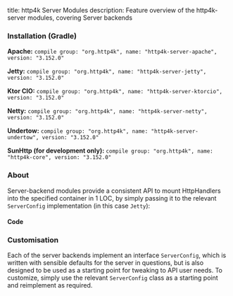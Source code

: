 title: http4k Server Modules
description: Feature overview of the http4k-server modules, covering Server backends

### Installation (Gradle)
**Apache:** ```compile group: "org.http4k", name: "http4k-server-apache", version: "3.152.0"```

**Jetty:** ```compile group: "org.http4k", name: "http4k-server-jetty", version: "3.152.0"```

**Ktor CIO:** ```compile group: "org.http4k", name: "http4k-server-ktorcio", version: "3.152.0"```

**Netty:** ```compile group: "org.http4k", name: "http4k-server-netty", version: "3.152.0"```

**Undertow:** ```compile group: "org.http4k", name: "http4k-server-undertow", version: "3.152.0"```

**SunHttp (for development only):** ```compile group: "org.http4k", name: "http4k-core", version: "3.152.0"```

### About
Server-backend modules provide a consistent API to mount HttpHandlers into the specified container in 1 LOC, by 
simply passing it to the relevant `ServerConfig` implementation (in this case `Jetty`):

#### Code [<img class="octocat"/>](https://github.com/http4k/http4k/blob/master/src/docs/guide/modules/servers/example_http.kt)
<script src="https://gist-it.appspot.com/https://github.com/http4k/http4k/blob/master/src/docs/guide/modules/servers/example_http.kt"></script>

### Customisation
Each of the server backends implement an interface `ServerConfig`, which is written with sensible defaults for the server in questions, 
but is also designed to be used as a starting point for tweaking to API user needs. To customize, simply use the relevant `ServerConfig` 
class as a starting point and reimplement as required.
